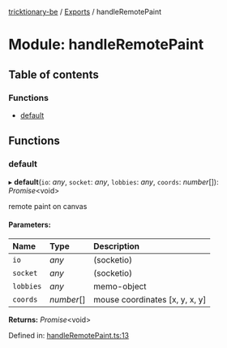 [tricktionary-be](../README.md) / [Exports](../modules.md) / handleRemotePaint

# Module: handleRemotePaint

## Table of contents

### Functions

- [default](handleremotepaint.md#default)

## Functions

### default

▸ **default**(`io`: *any*, `socket`: *any*, `lobbies`: *any*, `coords`: *number*[]): *Promise*<void\>

remote paint on canvas

#### Parameters:

Name | Type | Description |
:------ | :------ | :------ |
`io` | *any* | (socketio)   |
`socket` | *any* | (socketio)   |
`lobbies` | *any* | memo-object   |
`coords` | *number*[] | mouse coordinates [x, y, x, y]    |

**Returns:** *Promise*<void\>

Defined in: [handleRemotePaint.ts:13](https://github.com/story-squad/tricktionary-be/blob/3b25fed3/src/sockets/handleRemotePaint.ts#L13)

